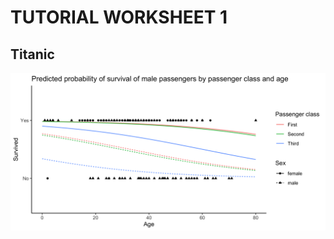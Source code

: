 # TUTORIAL WORKSHEET 1
## Titanic 
![](https://github.com/sm2302/labs-titanic-azwaien/blob/main/pred_prob_surv.png?raw=true)

